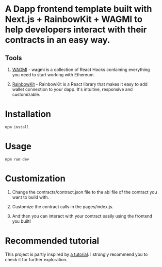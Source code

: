 # A Dapp frontend template built with Next.js + RainbowKit + WAGMI to help developers interact with their contracts in an easy way.

## Tools

1. [WAGMI](https://wagmi.sh/) - wagmi is a collection of React Hooks containing everything you need to start working with Ethereum.

2. [RainbowKit](https://www.rainbowkit.com/docs/introduction) - RainbowKit is a React library that makes it easy to add wallet connection to your dapp. It's intuitive, responsive and customizable.

# Installation

```
npm install
```

# Usage

```
npm run dev
```

# Customization

1. Change the contracts/contract.json file to the abi file of the contract you want to build with. 

2. Customize the contract calls in the pages/index.js. 

3. And then you can interact with your contract easily using the frontend you built!

# Recommended tutorial

This project is partly inspired by [a tutorial](https://billyjitsu.hashnode.dev/the-rainbowkit-wagmi-guide-i-wish-i-had#heading-the-back-end). I strongly recommend you to check it for further exploration.

